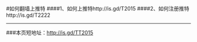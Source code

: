 #如何翻墙上推特
####1、如何上推特http://is.gd/T2015
####2、如何注册推特http://is.gd/T2222
***
###本页短地址：http://is.gd/TT2015

